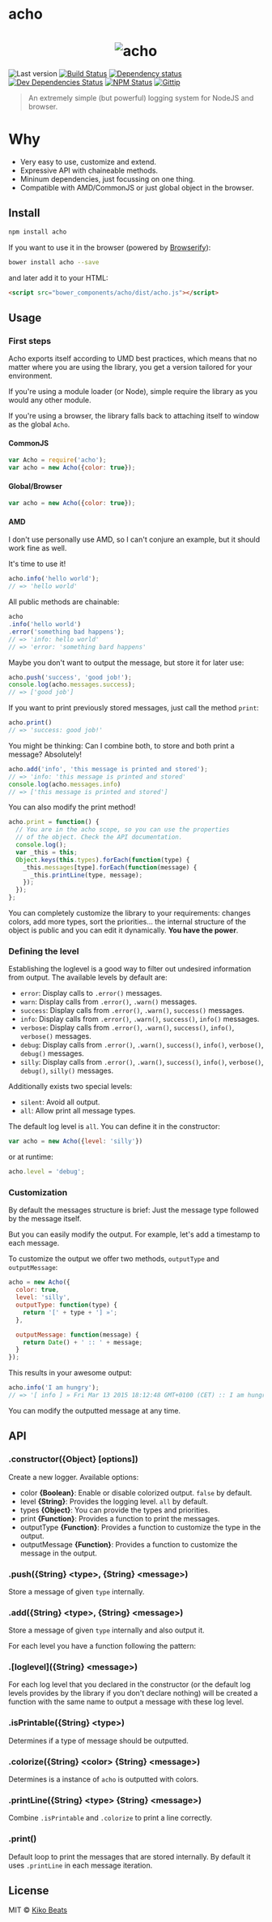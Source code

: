 # acho

<h1 align="center">
<img src="http://i.imgur.com/XtTjX8G.png" alt="acho">
</h1>

![Last version](https://img.shields.io/github/tag/Kikobeats/acho.svg?style=flat-square)
[![Build Status](http://img.shields.io/travis/Kikobeats/acho/master.svg?style=flat)](https://travis-ci.org/Kikobeats/acho)
[![Dependency status](http://img.shields.io/david/Kikobeats/acho.svg?style=flat)](https://david-dm.org/Kikobeats/acho)
[![Dev Dependencies Status](http://img.shields.io/david/dev/Kikobeats/acho.svg?style=flat)](https://david-dm.org/Kikobeats/acho#info=devDependencies)
[![NPM Status](http://img.shields.io/npm/dm/acho.svg?style=flat)](https://www.npmjs.org/package/acho)
[![Gittip](http://img.shields.io/gittip/Kikobeats.svg?style=flat)](https://www.gittip.com/Kikobeats/)

> An extremely simple (but powerful) logging system for NodeJS and browser.

# Why

* Very easy to use, customize and extend.
* Expressive API with chaineable methods.
* Mininum dependencies, just focussing on one thing.
* Compatible with AMD/CommonJS or just global object in the browser.

## Install

```bash
npm install acho
```

If you want to use it in the browser (powered by [Browserify](http://browserify.org/)):

```bash
bower install acho --save
```

and later add it to your HTML:

```html
<script src="bower_components/acho/dist/acho.js"></script>
```

## Usage

### First steps

Acho exports itself according to UMD best practices, which means that no matter where you are using the library, you get a version tailored for your environment.

If you're using a module loader (or Node), simple require the library as you would any other module.

If you're using a browser, the library falls back to attaching itself to window as the global `Acho`.

#### CommonJS

```js
var Acho = require('acho');
var acho = new Acho({color: true});
```

#### Global/Browser

```js
var acho = new Acho({color: true});
```

#### AMD

I don't use personally use AMD, so I can't conjure an example, but it should work fine as well.

It's time to use it!

```js
acho.info('hello world');
// => 'hello world'
```

All public methods are chainable:

```js
acho
.info('hello world')
.error('something bad happens');
// => 'info: hello world'
// => 'error: 'something bard happens'
```

Maybe you don't want to output the message, but store it for later use:

```js
acho.push('success', 'good job!');
console.log(acho.messages.success);
// => ['good job']
```

If you want to print previously stored messages, just call the method `print`:

```js
acho.print()
// => 'success: good job!'
```

You might be thinking: Can I combine both, to store and both print a message? Absolutely!

```js
acho.add('info', 'this message is printed and stored');
// => 'info: 'this message is printed and stored'
console.log(acho.messages.info)
// => ['this message is printed and stored']
```

You can also modify the print method!

```js
acho.print = function() {
  // You are in the acho scope, so you can use the properties
  // of the object. Check the API documentation.
  console.log();
  var _this = this;
  Object.keys(this.types).forEach(function(type) {
    _this.messages[type].forEach(function(message) {
      _this.printLine(type, message);
    });
  });
};
```

You can completely customize the library to your requirements: changes colors, add more types, sort the priorities... the internal structure of the object is public and you can edit it dynamically. **You have the power**.

### Defining the level

Establishing the loglevel is a good way to filter out undesired information from output. The available levels by default are:

- `error`:   Display calls to `.error()` messages.
- `warn`: Display calls from `.error()`, `.warn()` messages.
- `success`: Display calls from `.error()`, `.warn()`, `success()` messages.
- `info`:    Display calls from `.error()`, `.warn()`, `success()`, `info()` messages.
- `verbose`: Display calls from `.error()`, `.warn()`, `success()`, `info()`, `verbose()` messages.
- `debug`:   Display calls from `.error()`, `.warn()`, `success()`, `info()`, `verbose()`, `debug()` messages.
- `silly`:   Display calls from `.error()`, `.warn()`, `success()`, `info()`, `verbose()`, `debug()`, `silly()` messages.

Additionally exists two special levels:

- `silent`:  Avoid all output.
- `all`: Allow print all message types.

The default log level is `all`. You can define it in the constructor:

```js
var acho = new Acho({level: 'silly'})
```

or at runtime:

```js
acho.level = 'debug';
```

### Customization

By default the messages structure is brief: Just the message type followed by the message itself.

But you can easily modify the output. For example, let's add a timestamp to each message.

To customize the output we offer two methods, `outputType`  and `outputMessage`:

```js
acho = new Acho({
  color: true,
  level: 'silly',
  outputType: function(type) {
    return '[' + type + '] »';
  },

  outputMessage: function(message) {
    return Date() + ' :: ' + message;
  }
});
```

This results in your awesome output:

```js
acho.info('I am hungry');
// => '[ info ] » Fri Mar 13 2015 18:12:48 GMT+0100 (CET) :: I am hungry'
```

You can modify the outputted message at any time.

## API

### .constructor({Object} [options])

Create a new logger. Available options:

- color **{Boolean}**: Enable or disable colorized output. `false` by default.
- level **{String}**: Provides the logging level. `all` by default.
- types **{Object}**: You can provide the types and priorities.
- print **{Function}**: Provides a function to print the messages.
- outputType **{Function}**: Provides a function to customize the type in the output.
- outputMessage **{Function}**: Provides a function to customize the message in the output.

### .push({String} &lt;type&gt;, {String} &lt;message&gt;)

Store a message of given `type` internally.

### .add({String} &lt;type&gt;, {String} &lt;message&gt;)

Store a message of given `type` internally and also output it.

For each level you have a function following the pattern:

### .\[loglevel\]({String} &lt;message&gt;)

For each log level that you declared in the constructor (or the default log levels provides by the library if you don't declare nothing) will be created a function with the same name to output a message with these log level.

### .isPrintable({String} &lt;type&gt;)

Determines if a type of message should be outputted.

### .colorize({String} &lt;color&gt; {String} &lt;message&gt;)

Determines is a instance of `acho` is outputted with colors.

### .printLine({String} &lt;type&gt; {String} &lt;message&gt;)

Combine `.isPrintable` and `.colorize` to print a line correctly.

### .print()

Default loop to print the messages that are stored internally. By default it uses `.printLine` in each message iteration.

## License

MIT © [Kiko Beats](http://www.kikobeats.com)
